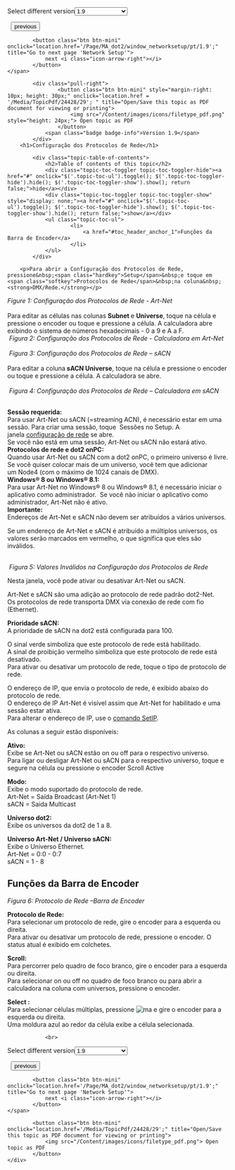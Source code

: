 
<div class="topic-navigation">

<div class="pull-right">
	<span class="pull-left">


<div class="pull-left">
<form action="/Topic/SetCurrentVersionNumber" class="form-inline" id="frmTagSelector" method="post">	<span class="form-mini">
		<div class="input-prepend"><span class="add-on">Select different version</span><select autocomplete="off" id="versionNumberId" name="versionNumberId" onchange="$(this).closest('#frmTagSelector').submit();" style="width: 120px;"><option value="">- latest -</option>
<option value="3">1.1</option>
<option value="7">1.2</option>
<option value="12">1.3</option>
<option value="16">1.5</option>
<option selected="selected" value="29">1.9</option>
</select></div>
		<input data-val="true" data-val-number="The field Int32 must be a number." data-val-required="The Int32 field is required." id="ProductId" name="ProductId" type="hidden" value="7">
		<input id="CurrentGuid" name="CurrentGuid" type="hidden" value="43e4d061-59ad-465f-a57b-789c74f9d181">
	</span>
</form></div>&nbsp;	</span>
	<span class="pull-right" style="white-space: nowrap;">
			<button class="btn btn-mini" onclick="location.href='/Page/MA_dot2/window_networkinterface/pt/1.9'; " title="Go to previous page 'Network Interface'">
				<i class="icon-arrow-left"></i> previous
			</button>

			<button class="btn btn-mini" onclick="location.href='/Page/MA_dot2/window_networksetup/pt/1.9';" title="Go to next page 'Network Setup'">
				next <i class="icon-arrow-right"></i> 
			</button>
	</span>
</div>
<div class="clear-fix" style="margin-bottom: 10px"></div>
</div>

		
			<div class="pull-right">
					<button class="btn btn-mini" style="margin-right: 10px; height: 30px;" onclick="location.href = '/Media/TopicPdf/24428/29'; " title="Open/Save this topic as PDF document for viewing or printing">
						<img src="/Content/images/icons/filetype_pdf.png" style="height: 24px;"> Open topic as PDF
					</button>
				<span class="badge badge-info">Version 1.9</span>
			</div>
		<h1>Configuração dos Protocolos de Rede</h1>

			<div class="topic-table-of-contents">
				<h2>Table of contents of this topic</h2>
				<div class="topic-toc-toggler topic-toc-toggler-hide"><a href="#" onclick="$('.topic-toc-ul').toggle(); $('.topic-toc-toggler-hide').hide(); $('.topic-toc-toggler-show').show(); return false;">hide</a></div>
				<div class="topic-toc-toggler topic-toc-toggler-show" style="display: none;"><a href="#" onclick="$('.topic-toc-ul').toggle(); $('.topic-toc-toggler-hide').show(); $('.topic-toc-toggler-show').hide(); return false;">show</a></div>
				<ul class="topic-toc-ul">
						<li>
							<a href="#toc_header_anchor_1">Funções da Barra de Encoder</a>
						</li>
				</ul>
			</div>

		<p>Para abrir a Configuração dos Protocolos de Rede, pressione&nbsp;<span class="hardkey">Setup</span>&nbsp;e toque em <span class="softkey">Protocolos de Rede</span>&nbsp;na coluna&nbsp;<strong>DMX/Rede.</strong></p>

<p><img alt="" src="/Media/Image/Dot2_ViewsandWindows_NetworkProtocols01_1-1-3.png"><em>Figure 1: Configuração dos Protocolos de Rede​ - Art-Net</em><br>
<br>
Para editar as células nas colunas <strong>Subnet </strong>e <strong>Universe</strong>, toque na célula e pressione o encoder ou toque e pressione a célula.&nbsp;A calculadora abre exibindo o sistema de números hexadecimais - 0 a 9 e A a F.<br>
<img alt="" src="/Media/Image/dot2_views-and-windows_network-protocols_calculator_v1-3.png"> <em>Figura 2: Configuração dos Protocolos de Rede - Calculadora em Art-Net</em><br>
<br>
<img alt="" src="/Media/Image/dot2_views-and-windows_network-protocols_sacn_v1-3.png"> <em>Figura 3: Configuração dos Protocolos de Rede – sACN</em><br>
<br>
Para editar a coluna<strong> sACN Universe</strong>, toque na célula e pressione o encoder ou toque e pressione a célula. A calculadora se abre.<br>
<br>
<img alt="" src="/Media/Image/dot2_views-and-windows_network-protocols_sacn-calculator_v1-3.png"> <em>Figura 4: Configuração dos Protocolos de Rede – Calculadora em&nbsp;sACN</em><br>
&nbsp;</p>

<div class="important"><strong>Sessão requerida:</strong><br>
Para usar&nbsp;Art-Net ou&nbsp;sACN (=streaming&nbsp;ACN), é necessário estar em uma sessão. Para criar uma sessão, toque &nbsp;<span class="softkey">Sessões</span> no Setup. A janela&nbsp;<a href="/Topic/43894987-4e55-4de0-b124-c0bf3c2fd787">configuração de rede</a>&nbsp;se abre.<br>
Se você não está em uma sessão, Art-Net ou&nbsp;sACN&nbsp;não estará ativo.</div>

<div class="important"><strong>Protocolos de rede e&nbsp;dot2 onPC:</strong><br>
Quando usar&nbsp;Art-Net ou&nbsp;sACN&nbsp;com a&nbsp;dot2 onPC, o primeiro universo é livre. Se você quiser colocar mais de um universo, você tem que adicionar um&nbsp;Node4 (com o máximo de 1024 canais de DMX).</div>

<div class="important"><strong>Windows® 8 ou Windows® 8.1:</strong><br>
Para usar&nbsp;Art-Net&nbsp;no Windows® 8 ou Windows® 8.1, é necessário iniciar o aplicativo como administrador. &nbsp;Se você não&nbsp;iniciar o aplicativo como administrador​, Art-Net&nbsp;não é ativo.</div>

<div class="important"><strong>Importante:</strong><br>
Endereços de Art-Net&nbsp;e&nbsp;sACN&nbsp;não devem ser atribuídos a vários universos.</div>

<p>Se um endereço de Art-Net e sACN&nbsp;é atribuído a múltiplos universos, os valores serão marcados em vermelho, o que significa que eles são inválidos.</p>

<p><br>
<img alt="" src="/Media/Image/dot2_views-and-windows_network-protocols_invalid-vlaue_v1-3.png">&nbsp;<em>Figura 5: Valores Inválidos&nbsp;na Configuração dos Protocolos de Rede</em></p>

<p>Nesta janela, você pode ativar ou desativar Art-Net ou sACN.&nbsp;</p>

<p>Art-Net e sACN são uma adição ao protocolo de rede padrão dot2-Net.&nbsp;<br>
Os protocolos de rede transporta&nbsp;DMX via conexão de rede com fio (Ethernet).</p>

<div class="tip"><strong>Prioridade sACN:</strong><br>
A prioridade de sACN&nbsp;na dot2&nbsp;está configurada para 100.</div>

<p>O sinal verde simboliza que este protocolo de rede está habilitado.&nbsp;<br>
A sinal de proibição vermelho simboliza que este protocolo de rede está desativado.<br>
Para ativar ou desativar um protocolo de rede, toque o tipo de protocolo de rede.&nbsp;</p>

<p>O endereço de IP, que envia o protocolo de rede, é exibido abaixo do protocolo de rede.&nbsp;<br>
O endereço de IP Art-Net é visível assim que&nbsp;Art-Net&nbsp;for habilitado e uma sessão estar ativa.<br>
Para alterar o endereço de&nbsp;IP, use o&nbsp;<a href="/Topic/0e2669d7-2811-4939-9742-40a379116826">comando SetIP</a>.&nbsp;</p>

<p>As colunas a seguir estão disponíveis:</p>

<p><strong>Ativo:</strong><br>
Exibe se Art-Net ou&nbsp;sACN&nbsp;estão on ou&nbsp;off&nbsp;para o respectivo universo.<br>
Para ligar ou desligar&nbsp;Art-Net ou&nbsp;sACN&nbsp;para o respectivo universo, toque e segure na célula ou pressione o encoder&nbsp;Scroll Active</p>

<p><strong>Modo:</strong><br>
Exibe o modo suportado do protocolo de rede.<br>
Art-Net = Saída&nbsp;Broadcast (Art-Net 1)<br>
sACN = Saída&nbsp;Multicast</p>

<p><strong>Universo dot2:</strong><br>
Exibe os universos da dot2 de 1 a 8.</p>

<p><strong>Universo Art-Net&nbsp;/ Universo&nbsp;sACN:</strong><br>
Exibe o Universo Ethernet.<br>
Art-Net = 0:0 - 0:7<br>
sACN = 1 - 8</p>

<a name="toc_header_anchor_1" id="toc_header_anchor_1" class="topic-toc-item"></a><h2>Funções da Barra de Encoder</h2>

<p><img alt="" src="/Media/Image/Dot2_ViewsandWindows_NetworkProtocols02_1-1-3.png"><em>Figura 6: Protocolo de Rede –Barra de&nbsp;Encoder&nbsp;</em></p>

<p><strong>Protocolo de Rede:</strong><br>
Para selecionar um protocolo de rede, gire o encoder para a esquerda ou direita.<br>
Para ativar ou desativar um protocolo de rede, pressione o encoder. O status atual é exibido em colchetes.</p>

<p><strong>Scroll:</strong><br>
Para percorrer pelo quadro de foco branco,&nbsp;gire o&nbsp;encoder&nbsp;para a esquerda ou direita​.<br>
Para selecionar on ou off no quadro de foco branco ou para abrir a calculadora na coluna com universos, pressione o encoder.</p>

<p><strong>Select :</strong><br>
Para selecionar células múltiplas, pressione&nbsp;<span class="hardkey"><img alt="ma" src="/Media/Mlg/ma_1.png"></span>&nbsp;e&nbsp;gire o&nbsp;encoder&nbsp;para a esquerda ou direita​.<br>
Uma moldura azul ao redor da célula exibe a célula selecionada.</p>


				<br>
<div class="topic-navigation">

<div class="pull-right">
	<span class="pull-left">


<div class="pull-left">
<form action="/Topic/SetCurrentVersionNumber" class="form-inline" id="frmTagSelector" method="post">	<span class="form-mini">
		<div class="input-prepend"><span class="add-on">Select different version</span><select autocomplete="off" id="versionNumberId" name="versionNumberId" onchange="$(this).closest('#frmTagSelector').submit();" style="width: 120px;"><option value="">- latest -</option>
<option value="3">1.1</option>
<option value="7">1.2</option>
<option value="12">1.3</option>
<option value="16">1.5</option>
<option selected="selected" value="29">1.9</option>
</select></div>
		<input data-val="true" data-val-number="The field Int32 must be a number." data-val-required="The Int32 field is required." id="ProductId" name="ProductId" type="hidden" value="7">
		<input id="CurrentGuid" name="CurrentGuid" type="hidden" value="43e4d061-59ad-465f-a57b-789c74f9d181">
	</span>
</form></div>&nbsp;	</span>
	<span class="pull-right" style="white-space: nowrap;">
			<button class="btn btn-mini" onclick="location.href='/Page/MA_dot2/window_networkinterface/pt/1.9'; " title="Go to previous page 'Network Interface'">
				<i class="icon-arrow-left"></i> previous
			</button>

			<button class="btn btn-mini" onclick="location.href='/Page/MA_dot2/window_networksetup/pt/1.9';" title="Go to next page 'Network Setup'">
				next <i class="icon-arrow-right"></i> 
			</button>
	</span>
</div>
	<div class="clear-fix"></div>
	<div class="pull-right">
	
			<button class="btn btn-mini" onclick="location.href='/Media/TopicPdf/24428/29';" title="Open/Save this topic as PDF document for viewing or printing">
				<img src="/Content/images/icons/filetype_pdf.png"> Open topic as PDF
			</button>
	</div>
<div class="clear-fix" style="margin-bottom: 10px"></div>
</div>

	